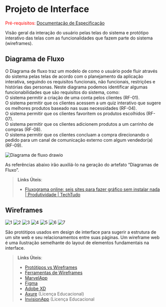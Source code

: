 
# Projeto de Interface

<span style="color:red">Pré-requisitos: <a href="2-Especificação do Projeto.md"> Documentação de Especificação</a></span>

Visão geral da interação do usuário pelas telas do sistema e protótipo interativo das telas com as funcionalidades que fazem parte do sistema (wireframes).


## Diagrama de Fluxo

O Diagrama de fluxo traz um modelo de como o usuário pode fluir através do sistema pelas telas de acordo com o planejamento da aplicação interativa, seguindo os requisitos funcionais, não funcionais, restrições e histórias das personas. Neste diagrama podemos identificar algumas funcionabilidades que são requisitos do sistema, como: <br /> 
 O sistema permitir a criação de uma conta pelos clientes (RF-01). <br />
 O sistema permitir que os clientes acessem a um quiz interativo que sugere os melhores produtos baseado nas suas necessidades (RF-04). <br />
 O sistema permitir que os clientes favoritem os produtos escolhidos (RF-07). <br />
 O sistema permitir que os clientes adicionem produtos a um carrinho de compras (RF-08). <br />
 O sistema permitir que os clientes concluam a compra direcionando o pedido para um canal de comunicação externo com algum vendedor(a) (RF-09). <br />
 



![Diagrama de fluxo drawio](https://user-images.githubusercontent.com/114036574/229626035-a2360d26-98a8-4301-bcef-8b8cec5bbbd9.png)


As referências abaixo irão auxiliá-lo na geração do artefato “Diagramas de Fluxo”.

> **Links Úteis**:
> - [Fluxograma online: seis sites para fazer gráfico sem instalar nada | Produtividade | TechTudo](https://www.techtudo.com.br/listas/2019/03/fluxograma-online-seis-sites-para-fazer-grafico-sem-instalar-nada.ghtml)

## Wireframes




![1](https://user-images.githubusercontent.com/114036574/228689821-2a3e8202-fbcd-4147-a36a-e6c8ecbe8a7f.png)
![2](https://user-images.githubusercontent.com/114036574/228689824-fbb399fa-b04e-45b8-882f-029a45f6f66b.png)
![3](https://user-images.githubusercontent.com/114036574/228689826-7b2e1d50-8bab-4022-9542-83f4f410c401.png)
![4](https://user-images.githubusercontent.com/114036574/228689829-28d26162-a673-4e44-8fd3-78e1ebce95b5.png)
![5](https://user-images.githubusercontent.com/114036574/228689833-6e40204e-704d-47e9-b2f2-2893b8f4e421.png)
![6](https://user-images.githubusercontent.com/114036574/228689837-e144462a-0b71-40c7-9555-c45eb59f4177.png)
![7](https://user-images.githubusercontent.com/114036574/228689838-bd11efc0-fd52-4c5a-84fb-079760b392dd.png)

São protótipos usados em design de interface para sugerir a estrutura de um site web e seu relacionamentos entre suas páginas. Um wireframe web é uma ilustração semelhante do layout de elementos fundamentais na interface.
 
> **Links Úteis**:
> - [Protótipos vs Wireframes](https://www.nngroup.com/videos/prototypes-vs-wireframes-ux-projects/)
> - [Ferramentas de Wireframes](https://rockcontent.com/blog/wireframes/)
> - [MarvelApp](https://marvelapp.com/developers/documentation/tutorials/)
> - [Figma](https://www.figma.com/)
> - [Adobe XD](https://www.adobe.com/br/products/xd.html#scroll)
> - [Axure](https://www.axure.com/edu) (Licença Educacional)
> - [InvisionApp](https://www.invisionapp.com/) (Licença Educacional
